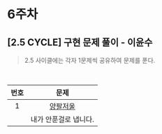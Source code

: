 # 6주차

## [2.5 CYCLE] 구현 문제 풀이 - 이윤수

> 2.5 사이클에는 각자 1문제씩 공유하여 문제를 푼다.

<br>

| 번호 |                       문제                       |
| :--: | :----------------------------------------------: |
|  1   | [양팔저울](https://www.acmicpc.net/problem/2629) |
|      |              내가 안푼걸로 냅니다.               |
